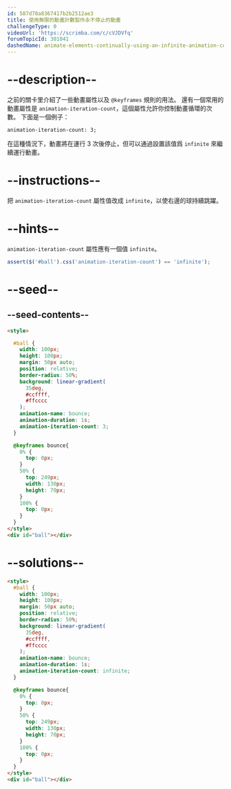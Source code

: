 ```yaml
---
id: 587d78a8367417b2b2512ae3
title: 使用無限的動畫計數製作永不停止的動畫
challengeType: 0
videoUrl: 'https://scrimba.com/c/cVJDVfq'
forumTopicId: 301041
dashedName: animate-elements-continually-using-an-infinite-animation-count
---
```


# --description--

之前的關卡里介紹了一些動畫屬性以及 `@keyframes` 規則的用法。 還有一個常用的動畫屬性是 `animation-iteration-count`，這個屬性允許你控制動畫循環的次數。 下面是一個例子：

`animation-iteration-count: 3;`

在這種情況下，動畫將在運行 3 次後停止，但可以通過設置該值爲 `infinite` 來繼續運行動畫。

# --instructions--

把 `animation-iteration-count` 屬性值改成 `infinite`，以使右邊的球持續跳躍。

# --hints--

`animation-iteration-count` 屬性應有一個值 `infinite`。

```js
assert($('#ball').css('animation-iteration-count') == 'infinite');
```

# --seed--

## --seed-contents--

```html
<style>

  #ball {
    width: 100px;
    height: 100px;
    margin: 50px auto;
    position: relative;
    border-radius: 50%;
    background: linear-gradient(
      35deg,
      #ccffff,
      #ffcccc
    );
    animation-name: bounce;
    animation-duration: 1s;
    animation-iteration-count: 3;
  }

  @keyframes bounce{
    0% {
      top: 0px;
    }
    50% {
      top: 249px;
      width: 130px;
      height: 70px;
    }
    100% {
      top: 0px;
    }
  }
</style>
<div id="ball"></div>
```

# --solutions--

```html
<style>
  #ball {
    width: 100px;
    height: 100px;
    margin: 50px auto;
    position: relative;
    border-radius: 50%;
    background: linear-gradient(
      35deg,
      #ccffff,
      #ffcccc
    );
    animation-name: bounce;
    animation-duration: 1s;
    animation-iteration-count: infinite;
  }

  @keyframes bounce{
    0% {
      top: 0px;
    }
    50% {
      top: 249px;
      width: 130px;
      height: 70px;
    }
    100% {
      top: 0px;
    }
  }
</style>
<div id="ball"></div>
```
